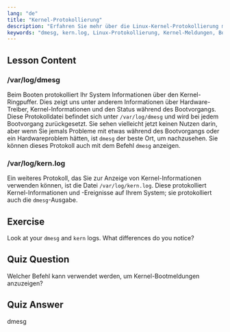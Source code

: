 ```yaml
---
lang: "de"
title: "Kernel-Protokollierung"
description: "Erfahren Sie mehr über die Linux-Kernel-Protokollierung mit dmesg und kern.log. Verstehen Sie Boot-Meldungen und Hardware-Probleme. Erkunden Sie Kernel-Protokolle für Systemeinblicke."
keywords: "dmesg, kern.log, Linux-Protokollierung, Kernel-Meldungen, Boot-Protokoll, Linux-Tutorial, Anfängerleitfaden"
---
```


## Lesson Content

### /var/log/dmesg

Beim Booten protokolliert Ihr System Informationen über den Kernel-Ringpuffer. Dies zeigt uns unter anderem Informationen über Hardware-Treiber, Kernel-Informationen und den Status während des Bootvorgangs. Diese Protokolldatei befindet sich unter `/var/log/dmesg` und wird bei jedem Bootvorgang zurückgesetzt. Sie sehen vielleicht jetzt keinen Nutzen darin, aber wenn Sie jemals Probleme mit etwas während des Bootvorgangs oder ein Hardwareproblem hätten, ist `dmesg` der beste Ort, um nachzusehen. Sie können dieses Protokoll auch mit dem Befehl `dmesg` anzeigen.

### /var/log/kern.log

Ein weiteres Protokoll, das Sie zur Anzeige von Kernel-Informationen verwenden können, ist die Datei `/var/log/kern.log`. Diese protokolliert Kernel-Informationen und -Ereignisse auf Ihrem System; sie protokolliert auch die `dmesg`-Ausgabe.

## Exercise

Look at your `dmesg` and `kern` logs. What differences do you notice?

## Quiz Question

Welcher Befehl kann verwendet werden, um Kernel-Bootmeldungen anzuzeigen?

## Quiz Answer

dmesg
